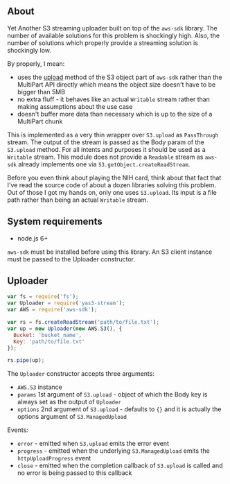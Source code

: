 ## About

Yet Another S3 streaming uploader built on top of the `aws-sdk` library. The number of available solutions for this problem is shockingly high. Also, the number of solutions which properly provide a streaming solution is shockingly low.

By properly, I mean:

 * uses the [upload](http://docs.aws.amazon.com/AWSJavaScriptSDK/latest/AWS/S3.html#upload-property) method of the S3 object part of `aws-sdk` rather than the MultiPart API directly which means the object size doesn't have to be bigger than 5MB
 * no extra fluff - it behaves like an actual `Writable` stream rather than making assumptions about the use case
 * doesn't buffer more data than necessary which is up to the size of a MultiPart chunk

This is implemented as a very thin wrapper over `S3.upload` as `PassThrough` stream. The output of the stream is passed as the Body param of the `S3.upload` method. For all intents and purposes it should be used as a `Writable` stream. This module does not provide a `Readable` stream as `aws-sdk` already implements one via `S3.getObject.createReadStream`.

Before you even think about playing the NIH card, think about that fact that I've read the source code of about a dozen libraries solving this problem. Out of those I got my hands on, only one uses `S3.upload`. Its input is a file path rather than being an actual `Writable` stream.

## System requirements

 * node.js 6+

`aws-sdk` must be installed before using this library. An S3 client instance must be passed to the Uploader constructor.

## Uploader

```javascript
var fs = require('fs');
var Uploader = require('yas3-stream');
var AWS = require('aws-sdk');

var rs = fs.createReadStream('path/to/file.txt');
var up = new Uploader(new AWS.S3(), {
  Bucket: 'bucket_name',
  Key: 'path/to/file.txt'
});

rs.pipe(up);
```

The `Uploader` constructor accepts three arguments:

 * `AWS.S3` instance
 * `params` 1st argument of `S3.upload` - object of which the Body key is always set as the output of `Uploader`
 * `options` 2nd argument of `S3.upload` - defaults to `{}` and it is actually the options argument of `S3.ManagedUpload`

Events:

 * `error` - emitted when `S3.upload` emits the error event
 * `progress` - emitted when the underlying `S3.ManagedUpload` emits the `httpUploadProgress` event
 * `close` - emitted when the completion callback of `S3.upload` is called and no error is being passed to this callback
